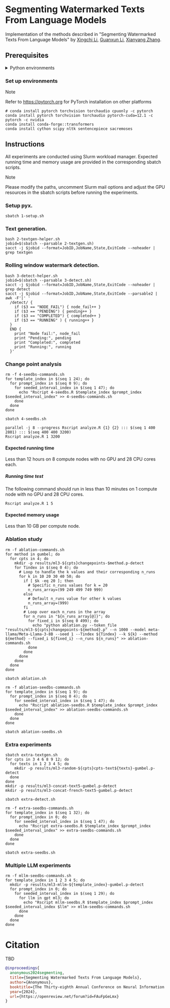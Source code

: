 # Segmenting Watermarked Texts From Language Models

Implementation of the methods described in "Segmenting Watermarked Texts From Language Models" by [Xingchi Li](https://xingchi.li), [Guanxun Li](https://guanxun.li), [Xianyang Zhang](https://zhangxiany-tamu.github.io).

## Prerequisites

<details closed>
<summary>Python environments</summary>

-   Cython==3.0.10
-   datasets==2.19.1
-   huggingface_hub==0.23.0
-   nltk==3.8.1
-   numpy==1.26.4
-   sacremoses==0.0.53
-   scipy==1.13.0
-   sentencepiece==0.2.0
-   tokenizers==0.19.1
-   torch==2.3.0.post100
-   torchaudio==2.3.0
-   torchvision==0.18.0
-   tqdm==4.66.4
-   transformers==4.40.2

</details>

### Set up environments

> [!NOTE]
> Refer to https://pytorch.org for PyTorch installation on other platforms

```shell
# conda install pytorch torchvision torchaudio cpuonly -c pytorch
conda install pytorch torchvision torchaudio pytorch-cuda=12.1 -c pytorch -c nvidia
conda install conda-forge::transformers
conda install cython scipy nltk sentencepiece sacremoses
```

## Instructions

All experiments are conducted using Slurm workload manager. Expected running
time and memory usage are provided in the corresponding sbatch scripts.

> [!NOTE]
> Please modify the paths, uncomment Slurm mail options and adjust the GPU
> resources in the sbatch scripts before running the experiments.

### Setup pyx.

```shell
sbatch 1-setup.sh
```

### Text generation.

```shell
bash 2-textgen-helper.sh
jobid=$(sbatch --parsable 2-textgen.sh)
sacct -j $jobid --format=JobID,JobName,State,ExitCode --noheader | grep textgen
```

### Rolling window watermark detection.

```shell
bash 3-detect-helper.sh
jobid=$(sbatch --parsable 3-detect.sh)
sacct -j $jobid --format=JobID,JobName,State,ExitCode --noheader | grep detect
sacct -j $jobid --format=JobID,JobName,State,ExitCode --parsable2 | awk -F'|' '
  /detect/ {
    if ($3 == "NODE_FAIL") { node_fail++ }
    if ($3 == "PENDING") { pending++ }
    if ($3 == "COMPLETED") { completed++ }
    if ($3 == "RUNNING" ) { running++ }
  }
  END {
    print "Node fail:", node_fail
    print "Pending:", pending
    print "Completed:", completed
    print "Running:", running
  }'
```

### Change point analysis

```shell
rm -f 4-seedbs-commands.sh
for template_index in $(seq 1 24); do
  for prompt_index in $(seq 0 9); do
    for seeded_interval_index in $(seq 1 47); do
      echo "Rscript 4-seedbs.R $template_index $prompt_index $seeded_interval_index" >> 4-seedbs-commands.sh
    done
  done
done

sbatch 4-seedbs.sh
```

```shell
parallel -j 8 --progress Rscript analyze.R {1} {2} ::: $(seq 1 400 2801) ::: $(seq 400 400 3200)
Rscript analyze.R 1 3200
```

#### Expected running time

Less than 12 hours on 8 compute nodes with no GPU and 28 CPU cores each.

##### Running time test

The following command should run in less than 10 minutes on 1 compute node
with no GPU and 28 CPU cores.

```shell
Rscript analyze.R 1 5
```

#### Expected memory usage

Less than 10 GB per compute node.

### Ablation study

```shell
rm -f ablation-commands.sh
for method in gumbel; do
  for cpts in 4; do
    mkdir -p results/ml3-${cpts}changepoints-$method.p-detect
    for Tindex in $(seq 0 4); do
      # Loop to handle the k values and their corresponding n_runs
      for k in 10 20 30 40 50; do
        if [ $k -eq 20 ]; then
          # Specific n_runs values for k = 20
          n_runs_array=(99 249 499 749 999)
        else
          # Default n_runs value for other k values
          n_runs_array=(999)
        fi
        # Loop over each n_runs in the array
        for n_runs in "${n_runs_array[@]}"; do
          for fixed_i in $(seq 0 499); do
            echo "python ablation.py --token_file "results/ml3-${cpts}changepoints-${method}.p" --n 1000 --model meta-llama/Meta-Llama-3-8B --seed 1 --Tindex ${Tindex} --k ${k} --method ${method} --fixed_i ${fixed_i} --n_runs ${n_runs}" >> ablation-commands.sh
          done
        done
      done
    done
  done
done

sbatch ablation.sh

rm -f ablation-seedbs-commands.sh
for template_index in $(seq 1 9); do
  for prompt_index in $(seq 0 4); do
    for seeded_interval_index in $(seq 1 47); do
      echo "Rscript ablation-seedbs.R $template_index $prompt_index $seeded_interval_index" >> ablation-seedbs-commands.sh
    done
  done
done

sbatch ablation-seedbs.sh
```

### Extra experiments

```shell
sbatch extra-textgen.sh
for cpts in 3 4 6 8 9 12; do
  for texts in 1 2 3 4 5; do
    mkdir -p results/ml3-random-${cpts}cpts-text${texts}-gumbel.p-detect
  done
done
mkdir -p results/ml3-concat-text5-gumbel.p-detect
mkdir -p results/ml3-concat-french-text5-gumbel.p-detect

sbatch extra-detect.sh

rm -f extra-seedbs-commands.sh
for template_index in $(seq 1 32); do
  for prompt_index in 0; do
    for seeded_interval_index in $(seq 1 47); do
      echo "Rscript extra-seedbs.R $template_index $prompt_index $seeded_interval_index" >> extra-seedbs-commands.sh
    done
  done
done

sbatch extra-seedbs.sh
```

### Multiple LLM experiments

```shell
rm -f mllm-seedbs-commands.sh
for template_index in 1 2 3 4 5; do
  mkdir -p results/ml3-mllm-${template_index}-gumbel.p-detect
  for prompt_index in 0; do
    for seeded_interval_index in $(seq 1 29); do
      for llm in gpt ml3; do
        echo "Rscript mllm-seedbs.R $template_index $prompt_index $seeded_interval_index $llm" >> mllm-seedbs-commands.sh
      done
    done
  done
done
```

# Citation

TBD

```bibtex
@inproceedings{
  anonymous2024segmenting,
  title={Segmenting Watermarked Texts From Language Models},
  author={Anonymous},
  booktitle={The Thirty-eighth Annual Conference on Neural Information Processing Systems},
  year={2024},
  url={https://openreview.net/forum?id=FAuFpGeLmx}
}
```

